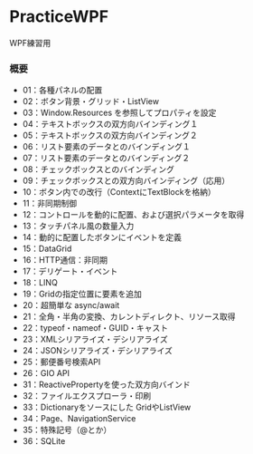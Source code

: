 # PracticeWPF
WPF練習用


### 概要
 * 01：各種パネルの配置
 * 02：ボタン背景・グリッド・ListView
 * 03：Window.Resources を参照してプロパティを設定
 * 04：テキストボックスの双方向バインディング１
 * 05：テキストボックスの双方向バインディング２
 * 06：リスト要素のデータとのバインディング１
 * 07：リスト要素のデータとのバインディング２
 * 08：チェックボックスとのバインディング
 * 09：チェックボックスとの双方向バインディング（応用）
 * 10：ボタン内での改行（ContextにTextBlockを格納）
 * 11：非同期制御
 * 12：コントロールを動的に配置、および選択パラメータを取得
 * 13：タッチパネル風の数量入力
 * 14：動的に配置したボタンにイベントを定義
 * 15：DataGrid
 * 16：HTTP通信：非同期
 * 17：デリゲート・イベント
 * 18：LINQ
 * 19：Gridの指定位置に要素を追加
 * 20：超簡単な async/await
 * 21：全角・半角の変換、カレントディレクト、リソース取得
 * 22：typeof・nameof・GUID・キャスト
 * 23：XMLシリアライズ・デシリアライズ
 * 24：JSONシリアライズ・デシリアライズ
 * 25：郵便番号検索API
 * 26：GIO API
 * 31：ReactivePropertyを使った双方向バインド
 * 32：ファイルエクスプローラ・印刷
 * 33：Dictionaryをソースにした GridやListView
 * 34：Page、NavigationService
 * 35：特殊記号（@とか）
 * 36：SQLite

